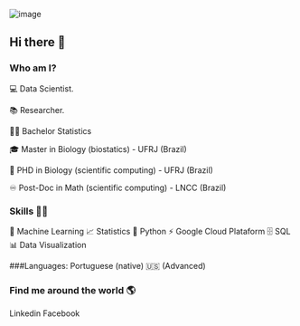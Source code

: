 ![image](https://github.com/user-attachments/assets/3d97aed1-03b3-4de4-8558-b3b0a399388b)



## Hi there 👋

### Who am I?
💻 Data Scientist.

📚 Researcher.

👩‍🎓 Bachelor Statistics 

🎓 Master in Biology (biostatics) - UFRJ (Brazil)

🍾 PHD in Biology (scientific computing) - UFRJ (Brazil)

♾️ Post-Doc in Math (scientific computing) - LNCC (Brazil)



### Skills 👩‍💻

🔮 Machine Learning
📈 Statistics
🐍 Python
⚡ Google Cloud Plataform
🗄 SQL
📊 Data Visualization

###Languages:
Portuguese (native)
🇺🇸 (Advanced)

### Find me around the world 🌎
Linkedin
Facebook
<!--
**PauloAAlmeida/PauloAAlmeida** is a ✨ _special_ ✨ repository because its `README.md` (this file) appears on your GitHub profile.

Here are some ideas to get you started:

- 🔭 I’m currently working on ...
- 🌱 I’m currently learning ...
- 👯 I’m looking to collaborate on ...
- 🤔 I’m looking for help with ...
- 💬 Ask me about ...
- 📫 How to reach me: ...
- 😄 Pronouns: ...
- ⚡ Fun fact: ...
-->
